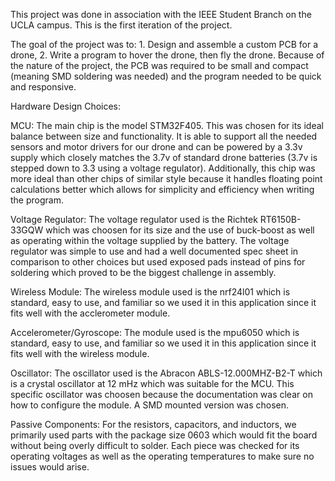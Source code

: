 This project was done in association with the IEEE Student Branch on the UCLA campus.
This is the first iteration of the project.

The goal of the project was to: 1. Design and assemble a custom PCB for a drone,
2. Write a program to hover the drone, then fly the drone. Because of the nature
of the project, the PCB was required to be small and compact (meaning SMD soldering
was needed) and the program needed to be quick and responsive.

Hardware Design Choices:

MCU: The main chip is the model STM32F405. This was chosen for its ideal balance
between size and functionality. It is able to support all the needed sensors and
motor drivers for our drone and can be powered by a 3.3v supply which closely
matches the 3.7v of standard drone batteries (3.7v is stepped down to 3.3 using
a voltage regulator). Additionally, this chip was more ideal than other chips of
similar style because it handles floating point calculations better which allows
for simplicity and efficiency when writing the program.

Voltage Regulator: The voltage regulator used is the Richtek RT6150B-33GQW which
was choosen for its size and the use of buck-boost as well as operating within
the voltage supplied by the battery. The voltage regulator was simple to use
and had a well documented spec sheet in comparison to other choices but used
exposed pads instead of pins for soldering which proved to be the biggest
challenge in assembly.

Wireless Module: The wireless module used is the nrf24l01 which is standard, easy
to use, and familiar so we used it in this application since it fits well with the
acclerometer module.

Accelerometer/Gyroscope: The module used is the mpu6050 which is standard, easy to
use, and familiar so we used it in this application since it fits well with the
wireless module.

Oscillator: The oscillator used is the Abracon ABLS-12.000MHZ-B2-T which is a
crystal oscillator at 12 mHz which was suitable for the MCU. This specific oscillator
was choosen because the documentation was clear on how to configure the module. A
SMD mounted version was chosen.

Passive Components: For the resistors, capacitors, and inductors, we primarily
used parts with the package size 0603 which would fit the board without being
overly difficult to solder. Each piece was checked for its operating voltages as 
well as the operating temperatures to make sure no issues would arise.




